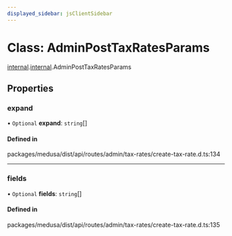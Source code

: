 ```yaml
---
displayed_sidebar: jsClientSidebar
---
```


# Class: AdminPostTaxRatesParams

[internal](../modules/internal-8.md).[internal](../modules/internal-8.internal.md).AdminPostTaxRatesParams

## Properties

### expand

• `Optional` **expand**: `string`[]

#### Defined in

packages/medusa/dist/api/routes/admin/tax-rates/create-tax-rate.d.ts:134

___

### fields

• `Optional` **fields**: `string`[]

#### Defined in

packages/medusa/dist/api/routes/admin/tax-rates/create-tax-rate.d.ts:135
